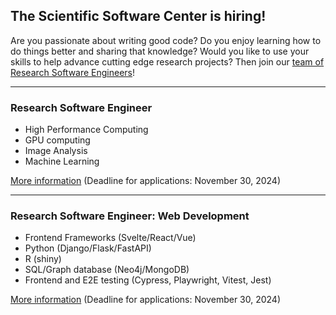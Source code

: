 ## The Scientific Software Center is hiring!

Are you passionate about writing good code? Do you enjoy learning how to do things better and sharing that knowledge? Would you like to use your skills to help advance cutting edge research projects? Then join our [team of Research Software Engineers](https://www.ssc.uni-heidelberg.de/en/what-the-scientific-software-center-is-all-about/meet-our-team)!

---

### Research Software Engineer

- High Performance Computing
- GPU computing
- Image Analysis
- Machine Learning

[More information](https://adb.zuv.uni-heidelberg.de/info/INFO_FDB$.startup?MODUL=LS&M1=1&M2=0&M3=0&PRO=36241) (Deadline for applications: November 30, 2024)

---

### Research Software Engineer: Web Development

- Frontend Frameworks (Svelte/React/Vue)
- Python (Django/Flask/FastAPI)
- R (shiny)
- SQL/Graph database (Neo4j/MongoDB)
- Frontend and E2E testing (Cypress, Playwright, Vitest, Jest)

[More information](https://adb.zuv.uni-heidelberg.de/info/INFO_FDB$.startup?MODUL=LS&M1=1&M2=0&M3=0&PRO=36243) (Deadline for applications: November 30, 2024)
